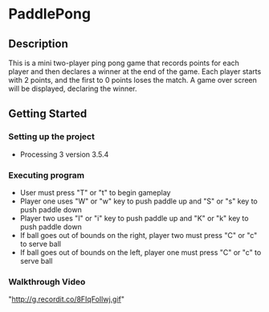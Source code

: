 # PaddlePong

## Description

This is a mini two-player ping pong game that records points for each player and then declares a winner at the end of the game. Each player starts with 2 points, and the first to 0 points loses the match. A game over screen will be displayed, declaring the winner.

## Getting Started

### Setting up the project

* Processing 3 version 3.5.4

### Executing program

* User must press "T" or "t" to begin gameplay
* Player one uses "W" or "w" key to push paddle up and "S" or "s" key to push paddle down
* Player two uses "I" or "i" key to push paddle up and "K" or "k" key to push paddle down
* If ball goes out of bounds on the right, player two must press "C" or "c" to serve ball
* If ball goes out of bounds on the left, player one must press "C" or "c" to serve ball

### Walkthrough Video

"http://g.recordit.co/8FIqFoIlwj.gif"



